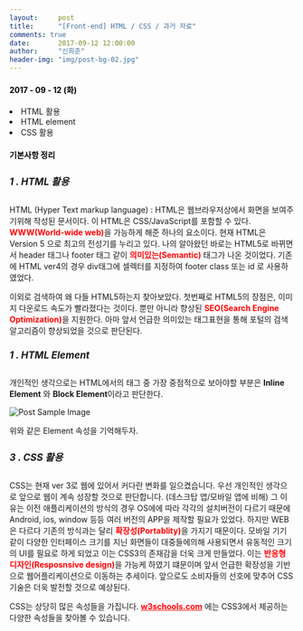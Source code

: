 ```yaml
---
layout:     post
title:      "[Front-end] HTML / CSS / 과거 자료"
comments: true
date:       2017-09-12 12:00:00
author:     "신희준"
header-img: "img/post-bg-02.jpg"
---
```



<head>
 <meta property="og:type" content="website">
 <meta property="og:title" content="HTML 활용 및 HTML 의 요소(Element) , CSS (Cascade style sheet) ">
 <meta property="og:description" content=" HTML 활용 및 HTML 의 요소(Element) , CSS (Cascade style sheet) ">
 <meta property="og:url" content="http://shj7242.github.io/2017/09/12/html-css/">

 <meta name="twitter:card" content="summary">
  <meta name="twitter:title" content="HTML 활용 및 HTML 의 요소(Element) , CSS (Cascade style sheet) ">
  <meta name="twitter:description" content=" HTML 활용 및 HTML 의 요소(Element) , CSS (Cascade style sheet) ">
  <meta name="FACEBOOK:domain" content="http://shj7242.github.io/2017/09/12/html-css/">
  <meta name="facebook:card" content="summary">
   <meta name="facebook:title" content="HTML 활용 및 HTML 의 요소(Element) , CSS (Cascade style sheet) ">
   <meta name="facebook:description" content=" HTML 활용 및 HTML 의 요소(Element) , CSS (Cascade style sheet) ">
   <meta name="facebook:domain" content="http://shj7242.github.io/2017/09/12/html-css/">


 </head>


<H4 style ="font-weight:bold; color : black">2017 - 09 - 12 (화)</H4>
<li>HTML 활용</li>
<li>HTML element</li>
<li>CSS 활용</li>

<H4 style ="font-weight:bold; color:black;">기본사항 정리</H4>

 <h5 style = "font-size: 17px; font-weight : bold;">1 . HTML 활용</h5>

<p>HTML (Hyper Text markup language) : HTML은 웹브라우저상에서 화면을 보여주기위해 작성된 문서이다. 이 HTML은 CSS/JavaScript를 포함할 수 있다. <b style = "color:red">WWW(World-wide web)</b>을 가능하게 해준 하나의 요소이다.  현재 HTML은 Version 5 으로 최고의 전성기를 누리고 있다. 나의 알아왔던 바로는  HTML5로 바뀌면서 header 태그나 footer  태그 같이 <b style ="color:red">의미있는(Semantic)</b> 태그가 나온 것이었다. 기존에 HTML ver4의 경우 div태그에 셀렉터를 지정하여 footer class 또는 id 로 사용하였었다.</p>

<p>이외로 검색하여 왜 다들 HTML5하는지 찾아보았다. 첫번째로 HTML5의 장점은, 이미지 다운로드 속도가 빨라졌다는 것이다. 뿐만 아니라 향상된 <B style="color:red;">SEO(Search Engine Optimization)</B>을 지원한다. 아마 앞서 언급한 의미있는 태그표현을 통해 포털의 검색알고리즘이 향상되었을 것으로 판단된다. </p>

 <h5 style = "font-size: 17px; font-weight : bold;">1 . HTML Element</h5>

<p>개인적인 생각으로는 HTML에서의 태그 중 가장 중점적으로 보아야할 부분은 <b style="color=red;">Inline Element</b> 와 <b style="color=red;">Block Element</b>이라고 판단한다.  </p>

<a>
    <img src="{{ site.baseurl }}/img/post-sample-image.jpg" alt="Post Sample Image"></a>

<p>위와 같은 Element 속성을 기억해두자.</p>


 <h5 style = "font-size: 17px; font-weight : bold;">3 . CSS 활용</h5>

<p>CSS는 현재 ver 3로 웹에 있어서 커다란 변화를 일으켰습니다. 우선 개인적인 생각으로 앞으로 웹이 계속 성장할 것으로 판단합니다. (데스크탑 앱/모바일 앱에 비해) 그 이유는 이전 애플리케이션의 방식의 경우 OS에에 따라 각각의 설치버전이 다르기 때문에 Android, ios, window 등등 여러 버전의 APP을 제작할 필요가 있었다. 하지만 WEB은 다르다 기존의 방식과는 달리 <b Style ="color:red">확장성(Portablity)</b>을 가지기 때문이다. 모바일 기기 같이 다양한 인터페이스 크기를 지닌 화면들이 대중들에의해 사용되면서 유동적인 크기의 UI를 필요로 하게 되었고 이는 CSS3의 존재감을 더욱 크게 만들었다. 이는 <b style="color : red">반응형 디자인(Resposnsive design)</b>을 가능케 하였기 떄문이며 앞서 언급한 확장성을 기반으로 웹어플리케이션으로 이동하는 추세이다. 앞으로도 소비자들의 선호에 맞추어 CSS기술은 더욱 발전할 것으로 예상된다. </p>

<p>CSS는 상당히 많은 속성들을 가집니다.
<b><a style="color:red;" href="https://www.w3schools.com">w3schools.com</a></b> 에는 CSS3에서 제공하는 다양한 속성들을 찾아볼 수 있습니다.</p>
